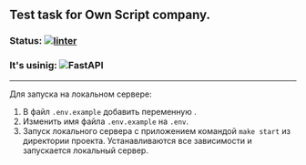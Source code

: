 ## Test task for Own Script company.
### Status: [![linter](https://github.com/Morozov33/lighthouse_api/actions/workflows/linter.yml/badge.svg)](https://github.com/Morozov33/lighthouse_api/actions/workflows/linter.yml)
### It's usinig: ![FastAPI](https://img.shields.io/badge/FastAPI-005571?style=for-the-badge&logo=fastapi)
----
Для запуска на локальном сервере:
1. В файл `.env.example` добавить переменную .
2. Изменить имя файла `.env.example` на `.env`.
3. Запуск локального сервера с приложением командой `make start` из директории проекта. Устанавливаются все зависимости и запускается локальный сервер.
